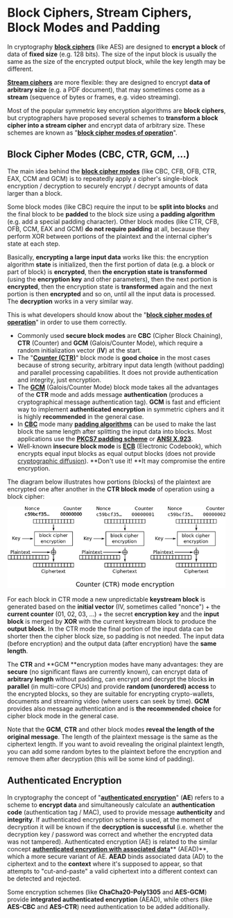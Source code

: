 # Block Ciphers, Stream Ciphers, Block Modes and Padding

In cryptography [**block ciphers**](https://en.wikipedia.org/wiki/Block_cipher) \(like AES\) are designed to **encrypt a block** of data of **fixed size** \(e.g. 128 bits\). The size of the input block is usually the same as the size of the encrypted output block, while the key length may be different.

[**Stream ciphers**](https://en.wikipedia.org/wiki/Stream_cipher) are more flexible: they are designed to encrypt **data of arbitrary size** \(e.g. a PDF document\), that may sometimes come as a **stream** \(sequence of bytes or frames, e.g. video streaming\).

Most of the popular symmetric key encryption algorithms are **block ciphers**, but cryptographers have proposed several schemes to **transform a block cipher into a stream cipher** and encrypt data of arbitrary size. These schemes are known as "[**block cipher modes of operation**](https://en.wikipedia.org/wiki/Block_cipher_mode_of_operation)".

## Block Cipher Modes \(CBC, CTR, GCM, ...\)

The main idea behind the [**block cipher modes**](https://en.wikipedia.org/wiki/Block_cipher_mode_of_operation) \(like CBC, CFB, OFB, CTR, EAX, CCM and GCM\) is to repeatedly apply a cipher's single-block encryption / decryption to securely encrypt / decrypt amounts of data larger than a block.

Some block modes \(like CBC\) require the input to be **split into blocks** and the final block to be **padded** to the block size using a **padding algorithm** \(e.g. add a special padding character\). Other block modes \(like CTR, CFB, OFB, CCM, EAX and GCM\) **do not require padding** at all, because they perform XOR between portions of the plaintext and the internal cipher's state at each step.

Basically, **encrypting a large input data** works like this: the encryption algorithm **state** is initialized, then the first portion of data \(e.g. a block or part of block\) is **encrypted**, then **the encryption state is transformed** \(using the **encryption key** and other parameters\), then the next portion is **encrypted**, then the encryption state is **transformed** again and the next portion is then **encrypted** and so on, until all the input data is processed. The **decryption** works in a very similar way.

This is what developers should know about the "[**block cipher modes of operation**](https://en.wikipedia.org/wiki/Block_cipher_mode_of_operation)" in order to use them correctly.

* Commonly used **secure block modes** are **CBC** \(Cipher Block Chaining\), **CTR** \(Counter\) and **GCM** \(Galois/Counter Mode\), which require a random initialization vector \(**IV**\) at the start.
* The "[**Counter \(CTR\)**](https://en.wikipedia.org/wiki/Block_cipher_mode_of_operation#Counter_%28CTR%29)" block mode is **good choice** in the most cases because of strong security, arbitrary input data length \(without padding\) and parallel processing capabilities. It does not provide authentication and integrity, just encryption.
* The [**GCM**](https://en.wikipedia.org/wiki/Galois/Counter_Mode) \(Galois/Counter Mode\) block mode takes all the advantages of the **CTR** mode and adds message **authentication** \(produces a cryptographical message authentication tag\). **GCM** is fast and efficient way to implement **authenticated encryption** in symmetric ciphers and it is highly **recommended** in the general case.
* In [**CBC**](https://en.wikipedia.org/wiki/Block_cipher_mode_of_operation#Cipher_Block_Chaining_%28CBC%29) mode many [**padding algorithms**](https://en.wikipedia.org/wiki/Block_cipher_mode_of_operation#Padding) can be used to make the last block the same length after splitting the input data into blocks. Most applications use the [**PKCS7 padding scheme**](https://en.wikipedia.org/wiki/Padding_%28cryptography%29#PKCS#5_and_PKCS#7) or [**ANSI X.923**](https://en.wikipedia.org/wiki/Padding_%28cryptography%29#ANSI_X.923).
* Well-known **insecure block mode** is [**ECB**](https://en.wikipedia.org/wiki/Block_cipher_mode_of_operation#Electronic_Codebook_%28ECB%29) \(Electronic Codebook\), which encrypts equal input blocks as equal output blocks \(does not provide [cryptographic diffusion](https://en.wikipedia.org/wiki/Confusion_and_diffusion)\). **Don't use it! **It may compromise the entire encryption.

The diagram below illustrates how portions \(blocks\) of the plaintext are encrypted one after another in the **CTR block mode** of operation using a block cipher:

![](/assets/CTR-block-mode.png)

For each block in CTR mode a new unpredictable **keystream block** is generated based on the **initial vector** \(IV, sometimes called "nonce"\) + the **current counter** \(01, 02, 03, ...\) + the secret **encryption key** and the **input block** is merged by **XOR** with the current keystream block to produce the **output block**. In the CTR mode the final portion of the input data can be shorter then the cipher block size, so padding is not needed. The input data \(before encryption\) and the output data \(after encryption\) have the **same length**.

The **CTR** and **GCM **encryption modes have many advantages: they are **secure** \(no significant flaws are currently known\), can encrypt data of **arbitrary length** without padding, can encrypt and decrypt the blocks **in parallel** \(in multi-core CPUs\) and provide **random \(unordered\) access** to the encrypted blocks, so they are suitable for encrypting crypto-wallets, documents and streaming video \(where users can seek by time\). **GCM** provides also message authentication and is **the recommended choice** for cipher block mode in the general case.

Note that the **GCM**, **CTR** and other block modes **reveal the length of the original message**. The length of the plaintext message is the same as the ciphertext length. If you want to avoid revealing the original plaintext length, you can add some random bytes to the plaintext before the encryption and remove them after decryption \(this will be some kind of padding\).

## Authenticated Encryption

In cryptography the concept of "[**authenticated encryption**](https://en.wikipedia.org/wiki/Authenticated_encryption)" \(**AE**\) refers to a scheme to **encrypt data** and simultaneously calculate an **authentication code** \(authentication tag / MAC\), used to provide message **authenticity** and **integrity**. If authenticated encryption scheme is used, at the moment of decryption it will be known if the **decryption is successful** \(i.e. whether the decryption key / password was correct and whether the encrypted data was not tampered\). Authenticated encryption \(AE\) is related to the similar concept [**authenticated encryption with associated data**](https://en.wikipedia.org/wiki/Authenticated_encryption#Authenticated_encryption_with_associated_data_%28AEAD%29)** \(AEAD\)**, which a more secure variant of AE. **AEAD** binds associated data \(AD\) to the ciphertext and to the **context** where it's supposed to appear, so that attempts to "cut-and-paste" a valid ciphertext into a different context can be detected and rejected.

Some encryption schemes \(like **ChaCha20-Poly1305** and **AES-GCM**\) provide **integrated authenticated encryption** \(AEAD\), while others \(like **AES-CBC** and **AES-CTR**\) need authentication to be added additionally.

